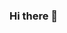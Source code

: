 ### Hi there 👋

<!--

- 🔭 I’m currently working on ...
- 🌱 I’m currently learning ...
- 👯 I’m looking to collaborate on ...

-->
